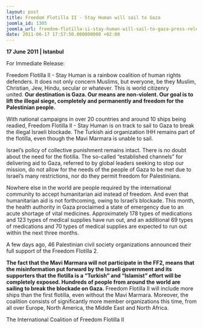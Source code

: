 ```yaml
---
layout: post
title: Freedom Flotilla II - Stay Human will sail to Gaza
joomla_id: 1305
joomla_url: freedom-flotilla-ii-stay-human-will-sail-to-gaza-press-release
date: 2011-06-17 17:57:50.000000000 +02:00
---
```

<p><strong>17 June 2011 | Istanbul</strong></p>
<p>For Immediate Release:</p>
<p>Freedom Flotilla II - Stay Human is a rainbow coalition of human rights  defenders. It does not only concern Muslims, but everyone, be they  Muslim, Christian, Jew, Hindu, secular or whatever. This is world  citizenry united. <strong>Our destination is Gaza. Our means are non-violent. Our goal is to lift the illegal siege, completely and permanently and freedom for the Palestinian people.</strong></p>
<p>With national campaigns in over 20 countries and  around 10 ships being readied, Freedom Flotilla II - Stay Human is on track  to sail to Gaza to break the illegal Israeli blockade. The Turkish aid  organization IHH remains part of the flotilla, even though the Mavi  Marmara is unable to sail.</p>
<p>Israel’s policy of collective punishment remains intact. There is no doubt about the need for the flotilla. The  so-called “established channels” for delivering aid to Gaza, referred  to by global leaders seeking to stop our mission, do not allow for the  needs of the people of Gaza to be met due to Israel’s many restrictions,  nor do they permit freedom for Palestinians.</p>
<p>Nowhere else in the world are people required by the  international community to accept humanitarian aid instead of freedom.  And even that humanitarian aid is not forthcoming, owing to Israel’s  blockade. This month, the health authority in Gaza proclaimed a state of  emergency due to an acute shortage of vital medicines. Approximately  178 types of medications and 123 types of medical supplies have run out,  and an additional 69 types of medications and 70 types of medical  supplies are expected to run out within the next three months.</p>
<p>A few days ago, 46 Palestinian civil society organizations announced their full support of the Freedom Flotilla 2.</p>
<p><strong> The  fact that the Mavi Marmara will not participate in the FF2, means that  the misinformation put forward by the Israeli government and its  supporters that the flotilla is a “Turkish” and “Islamist” effort will  be completely exposed. Hundreds of people from around the world are  sailing to break the blockade on Gaza.</strong> Freedom Flotilla II will include more ships than the  first flotilla, even without the Mavi Marmara. Moreover, the coalition  consists of significantly more member organizations this time, from all  over Europe, North America, the Middle East and North Africa.</p>
<p>The International Coalition of Freedom Flotilla II</p>
